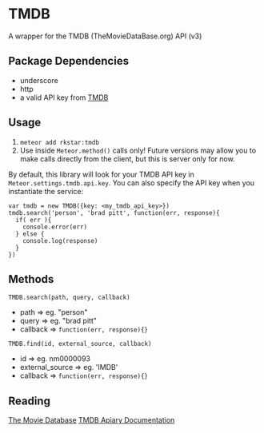 TMDB
===============

A wrapper for the TMDB (TheMovieDataBase.org) API (v3)

## Package Dependencies
* underscore
* http
* a valid API key from [TMDB](https://www.themoviedb.org)

## Usage
1. `meteor add rkstar:tmdb`
2. Use inside `Meteor.method()` calls only! Future versions may allow you to make calls directly from the client, but this is server only for now.

By default, this library will look for your TMDB API key in `Meteor.settings.tmdb.api.key`.  You can also specify the API key when you instantiate the service:
```
var tmdb = new TMDB({key: <my_tmdb_api_key>})
tmdb.search('person', 'brad pitt', function(err, response){
  if( err ){
    console.error(err)
  } else {
    console.log(response)
  }
})
```

## Methods
`TMDB.search(path, query, callback)`
* path => eg. "person"
* query => eg. "brad pitt"
* callback => `function(err, response){}`

`TMDB.find(id, external_source, callback)`
* id => eg. nm0000093
* external_source => eg. 'IMDB'
* callback => `function(err, response){}`

## Reading
[The Movie Database](https://www.themoviedb.org)
[TMDB Apiary Documentation](http://docs.themoviedb.apiary.io/)